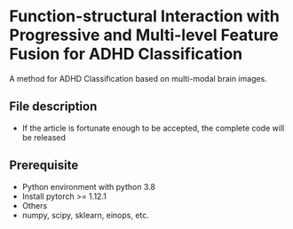# Function-structural Interaction with Progressive and Multi-level Feature Fusion for ADHD Classification

A method for ADHD Classification based on multi-modal brain images.

## File description

- If the article is fortunate enough to be accepted, the complete code will be released

## Prerequisite

- Python environment with python 3.8
- Install pytorch >= 1.12.1
- Others
- numpy, scipy, sklearn, einops, etc.
